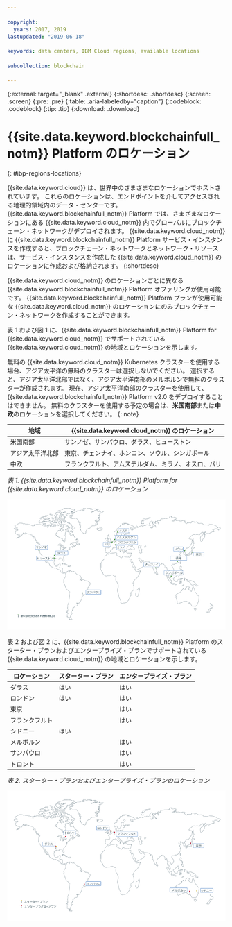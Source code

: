 ```yaml
---

copyright:
  years: 2017, 2019
lastupdated: "2019-06-18"

keywords: data centers, IBM Cloud regions, available locations

subcollection: blockchain

---
```


{:external: target="_blank" .external}
{:shortdesc: .shortdesc}
{:screen: .screen}
{:pre: .pre}
{:table: .aria-labeledby="caption"}
{:codeblock: .codeblock}
{:tip: .tip}
{:download: .download}


# {{site.data.keyword.blockchainfull_notm}} Platform のロケーション
{: #ibp-regions-locations}

{{site.data.keyword.cloud}} は、世界中のさまざまなロケーションでホストされています。 これらのロケーションは、エンドポイントを介してアクセスされる地理的領域内のデータ・センターです。 {{site.data.keyword.blockchainfull_notm}} Platform では、さまざまなロケーションにある {{site.data.keyword.cloud_notm}} 内でグローバルにブロックチェーン・ネットワークがデプロイされます。 {{site.data.keyword.cloud_notm}} に {{site.data.keyword.blockchainfull_notm}} Platform サービス・インスタンスを作成すると、ブロックチェーン・ネットワークとネットワーク・リソースは、サービス・インスタンスを作成した {{site.data.keyword.cloud_notm}} のロケーションに作成および格納されます。
{:shortdesc}

{{site.data.keyword.cloud_notm}} のロケーションごとに異なる {{site.data.keyword.blockchainfull_notm}} Platform オファリングが使用可能です。 {{site.data.keyword.blockchainfull_notm}} Platform プランが使用可能な {{site.data.keyword.cloud_notm}} のロケーションにのみブロックチェーン・ネットワークを作成することができます。

表 1 および図 1 に、{{site.data.keyword.blockchainfull_notm}} Platform for {{site.data.keyword.cloud_notm}} でサポートされている {{site.data.keyword.cloud_notm}} の地域とロケーションを示します。

無料の {{site.data.keyword.cloud_notm}} Kubernetes クラスターを使用する場合、アジア太平洋の無料のクラスターは選択しないでください。 選択すると、アジア太平洋北部ではなく、アジア太平洋南部のメルボルンで無料のクラスターが作成されます。 現在、アジア太平洋南部のクラスターを使用して、{{site.data.keyword.blockchainfull_notm}} Platform v2.0 をデプロイすることはできません。 無料のクラスターを使用する予定の場合は、**米国南部**または**中欧**のロケーションを選択してください。
{: note}

| 地域 | {{site.data.keyword.cloud_notm}} のロケーション |
|--------|--------------------|
| 米国南部 | サンノゼ、サンパウロ、ダラス、ヒューストン |
| アジア太平洋北部 | 東京、チェンナイ、ホンコン、ソウル、シンガポール |
| 中欧 | フランクフルト、アムステルダム、ミラノ、オスロ、パリ |

_表 1. {{site.data.keyword.blockchainfull_notm}} Platform for {{site.data.keyword.cloud_notm}} のロケーション_


![{{site.data.keyword.blockchainfull_notm}} Platform {{site.data.keyword.cloud_notm}} ロケーション](../images/ibp_v2_regions.png "{{site.data.keyword.blockchainfull_notm}} Platform {{site.data.keyword.cloud_notm}} ロケーション")


表 2 および図 2 に、{{site.data.keyword.blockchainfull_notm}} Platform のスターター・プランおよびエンタープライズ・プランでサポートされている {{site.data.keyword.cloud_notm}} の地域とロケーションを示します。

| ロケーション | スターター・プラン | エンタープライズ・プラン |
|--------|----------|----------|
| ダラス | はい | はい |
| ロンドン | はい | はい |
| 東京 |  | はい |
| フランクフルト |  | はい |
| シドニー | はい |  |
| メルボルン |  | はい |
| サンパウロ |  | はい |
| トロント |  | はい |

_表 2. スターター・プランおよびエンタープライズ・プランのロケーション_


![スターター・プランおよびエンタープライズ・プランのロケーション](../images/ibp_regions.png "{{site.data.keyword.blockchainfull_notm}} Platform のロケーション")
